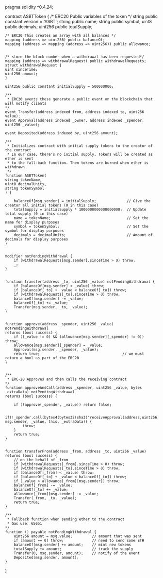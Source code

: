 pragma solidity ^0.4.24;

contract ASBTToken {
    /* ERC20 Public variables of the token */
    string public constant version = 'ASBT';
    string public name;
    string public symbol;
    uint8 public decimals;
    uint256 public totalSupply;

    /* ERC20 This creates an array with all balances */
    mapping (address => uint256) public balanceOf;
    mapping (address => mapping (address => uint256)) public allowance;


    /* store the block number when a withdrawal has been requested*/
    mapping (address => withdrawalRequest) public withdrawalRequests;
    struct withdrawalRequest {
    uint sinceTime;
    uint256 amount;
    }

    uint256 public constant initialSupply = 500000000;

    /**
     * ERC20 events these generate a public event on the blockchain that will notify clients
    */
    event Transfer(address indexed from, address indexed to, uint256 value);
    event Approval(address indexed _owner, address indexed _spender, uint256 _value);

    event Deposited(address indexed by, uint256 amount);

    /**
     * Initializes contract with initial supply tokens to the creator of the contract
     * In our case, there's no initial supply. Tokens will be created as ether is sent
     * to the fall-back function. Then tokens are burned when ether is withdrawn.
     */
    function ASBTToken(
    string tokenName,
    uint8 decimalUnits,
    string tokenSymbol
    ) {

        balanceOf[msg.sender] = initialSupply;              // Give the creator all initial tokens (0 in this case)
        totalSupply = initialSupply * 1000000000000000000;  // Update total supply (0 in this case)
        name = tokenName;                                   // Set the name for display purposes
        symbol = tokenSymbol;                               // Set the symbol for display purposes
        decimals = decimalUnits;                            // Amount of decimals for display purposes
    }

  
    modifier notPendingWithdrawal {
        if (withdrawalRequests[msg.sender].sinceTime > 0) throw;
        _;
    }


    function transfer(address _to, uint256 _value) notPendingWithdrawal {
        if (balanceOf[msg.sender] < _value) throw;           
        if (balanceOf[_to] + _value < balanceOf[_to]) throw; 
        if (withdrawalRequests[_to].sinceTime > 0) throw;   
        balanceOf[msg.sender] -= _value;                     
        balanceOf[_to] += _value;                          
        Transfer(msg.sender, _to, _value);               
    }

 
    function approve(address _spender, uint256 _value) notPendingWithdrawal
    returns (bool success) {
        if ((_value != 0) && (allowance[msg.sender][_spender] != 0)) throw;
        allowance[msg.sender][_spender] = _value;
        Approval(msg.sender, _spender, _value);
        return true;                                      // we must return a bool as part of the ERC20
    }


    /**
     * ERC-20 Approves and then calls the receiving contract
    */
    function approveAndCall(address _spender, uint256 _value, bytes _extraData) notPendingWithdrawal
    returns (bool success) {

        if (!approve(_spender, _value)) return false;

        if(!_spender.call(bytes4(bytes32(sha3("receiveApproval(address,uint256,address,bytes)"))), msg.sender, _value, this, _extraData)) {
            throw;
        }
        return true;
    }

  
    function transferFrom(address _from, address _to, uint256 _value)
    returns (bool success) {
        // on the behalf of _from
        if (withdrawalRequests[_from].sinceTime > 0) throw;   
        if (withdrawalRequests[_to].sinceTime > 0) throw;     
        if (balanceOf[_from] < _value) throw;                 
        if (balanceOf[_to] + _value < balanceOf[_to]) throw; 
        if (_value > allowance[_from][msg.sender]) throw;     
        balanceOf[_from] -= _value;                           
        balanceOf[_to] += _value;                            
        allowance[_from][msg.sender] -= _value;
        Transfer(_from, _to, _value);
        return true;
    }

    /**
     * Fallback function when sending ether to the contract
     * Gas use: 65051
    */
    function () payable notPendingWithdrawal {
        uint256 amount = msg.value;         // amount that was sent
        if (amount == 0) throw;             // need to send some ETH
        balanceOf[msg.sender] += amount;    // mint new tokens
        totalSupply += amount;              // track the supply
        Transfer(0, msg.sender, amount);    // notify of the event
        Deposited(msg.sender, amount);
    }
}

